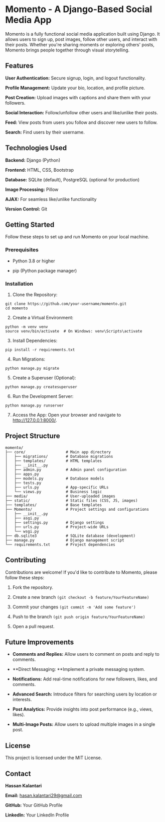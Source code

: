 # Momento - A Django-Based Social Media App

Momento is a fully functional social media application built using Django. It allows users to sign up, post images, follow other users, and interact with their posts. Whether you're sharing moments or exploring others' posts, Momento brings people together through visual storytelling.

## Features

**User Authentication:** Secure signup, login, and logout functionality.

**Profile Management:** Update your bio, location, and profile picture.

**Post Creation:** Upload images with captions and share them with your followers.

**Social Interaction:** Follow/unfollow other users and like/unlike their posts.

**Feed:** View posts from users you follow and discover new users to follow.

**Search:** Find users by their username.

## Technologies Used

**Backend:** Django (Python)

**Frontend:** HTML, CSS, Bootstrap

**Database:** SQLite (default), PostgreSQL (optional for production)

**Image Processing:** Pillow

**AJAX:** For seamless like/unlike functionality

**Version Control:** Git

## Getting Started

Follow these steps to set up and run Momento on your local machine.

### Prerequisites
- Python 3.8 or higher

- pip (Python package manager)

### Installation

1. Clone the Repository:
```
git clone https://github.com/your-username/momento.git
cd momento
```

2. Create a Virtual Environment:
```
python -m venv venv
source venv/bin/activate  # On Windows: venv\Scripts\activate
```

3. Install Dependencies:
```
pip install -r requirements.txt
```

4. Run Migrations:
```
python manage.py migrate
```

5. Create a Superuser (Optional):
```
python manage.py createsuperuser
```

6. Run the Development Server:
```
python manage.py runserver
```

7. Access the App:
Open your browser and navigate to http://127.0.0.1:8000/.

## Project Structure
```
momento/
├── core/                  # Main app directory
│   ├── migrations/        # Database migrations
│   ├── templates/         # HTML templates
│   ├── __init__.py
│   ├── admin.py           # Admin panel configuration
│   ├── apps.py
│   ├── models.py          # Database models
│   ├── tests.py
│   ├── urls.py            # App-specific URLs
│   └── views.py           # Business logic
├── media/                 # User-uploaded images
├── static/                # Static files (CSS, JS, images)
├── templates/             # Base templates
├── Momento/               # Project settings and configurations
│   ├── __init__.py
│   ├── asgi.py
│   ├── settings.py        # Django settings
│   ├── urls.py            # Project-wide URLs
│   └── wsgi.py
├── db.sqlite3             # SQLite database (development)
├── manage.py              # Django management script
└── requirements.txt       # Project dependencies
```

## Contributing

Contributions are welcome! If you'd like to contribute to Momento, please follow these steps:

1. Fork the repository.

2. Create a new branch ```(git checkout -b feature/YourFeatureName)```

3. Commit your changes ```(git commit -m 'Add some feature')```

4. Push to the branch ```(git push origin feature/YourFeatureName)```

5. Open a pull request.

## Future Improvements

- **Comments and Replies:** Allow users to comment on posts and reply to comments.

- **Direct Messaging: **Implement a private messaging system.

- **Notifications:** Add real-time notifications for new followers, likes, and comments.

- **Advanced Search:** Introduce filters for searching users by location or interests.

- **Post Analytics:** Provide insights into post performance (e.g., views, likes).

- **Multi-Image Posts:** Allow users to upload multiple images in a single post.

## License
This project is licensed under the MIT License.

## Contact

**Hassan Kalantari**

**Email:** hasan.kalantari29@gmail.com

**GitHub:** Your GitHub Profile

**LinkedIn:** Your LinkedIn Profile